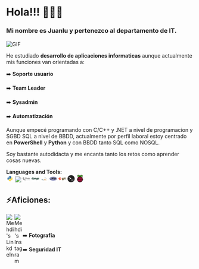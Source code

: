 # Hola!!!  👋👋👋


### Mi nombre es Juanlu y pertenezco al departamento de IT.

<img align="center" alt="GIF" src="https://blog.zoho.com/wp-content/uploads/2019/08/new-Converted.gif" />
<br>

He estudiado **desarrollo de aplicaciones informaticas** aunque actualmente mis funciones van orientadas a:

:arrow_right: **Soporte usuario**

:arrow_right: **Team Leader**

:arrow_right: **Sysadmin**

:arrow_right: **Automatización**

Aunque empecé programando con C/C++ y .NET a nivel de programacion y SGBD SQL a nivel de BBDD, actualmente por perfil laboral estoy centrado en **PowerShell** y **Python** y con BBDD tanto SQL como NOSQL.

Soy bastante autodidacta y me encanta tanto los retos como aprender cosas nuevas.

**Languages and Tools:**  
<code><img height="20" src="https://raw.githubusercontent.com/github/explore/80688e429a7d4ef2fca1e82350fe8e3517d3494d/topics/python/python.png"></code>
<code><img height="16" src="https://img2.freepng.es/20180408/gde/kisspng-powershell-computer-icons-active-directory-compute-exam-5aca9f8439b325.2967284915232285482364.jpg"></code>
<code><img height="20" src="https://raw.githubusercontent.com/github/explore/80688e429a7d4ef2fca1e82350fe8e3517d3494d/topics/flask/flask.png"></code>
<code><img height="20" src="https://raw.githubusercontent.com/github/explore/80688e429a7d4ef2fca1e82350fe8e3517d3494d/topics/django/django.png"></code>
<code><img height="20" src="https://raw.githubusercontent.com/github/explore/80688e429a7d4ef2fca1e82350fe8e3517d3494d/topics/mysql/mysql.png"></code>
<code><img height="20" src="https://raw.githubusercontent.com/github/explore/ccc16358ac4530c6a69b1b80c7223cd2744dea83/topics/php/php.png"></code>
<code><img height="20" src="https://raw.githubusercontent.com/github/explore/80688e429a7d4ef2fca1e82350fe8e3517d3494d/topics/git/git.png"></code>
<code><img height="20" src="https://raw.githubusercontent.com/github/explore/80688e429a7d4ef2fca1e82350fe8e3517d3494d/topics/terminal/terminal.png"></code>
<code><img height="20" src="https://raw.githubusercontent.com/github/explore/80688e429a7d4ef2fca1e82350fe8e3517d3494d/topics/raspberry-pi/raspberry-pi.png"></code>


## ⚡Aficiones:

<a href="https://www.linkedin.com/in/juan-lu-hens-pe%C3%B1as-0409996a/">
<img align="left" alt="Mehdi's LinkdeIn" width="22px" src="https://cdn.jsdelivr.net/npm/simple-icons@v3/icons/linkedin.svg" />
</a>
<a href="https://www.instagram.com/juanlhens/">
<img align="left" alt="Mehdi's Instagram" width="22px" src="https://cdn.jsdelivr.net/npm/simple-icons@v3/icons/instagram.svg" />
</a><br><br>

:arrow_right: **Fotografía**

:arrow_right: **Seguridad IT**
<!--
**z3r082/z3r082** is a ✨ _special_ ✨ repository because its `README.md` (this file) appears on your GitHub profile.

Here are some ideas to get you started:

- 🔭 I’m currently working on ...
- 🌱 I’m currently learning ...
- 👯 I’m looking to collaborate on ...
- 🤔 I’m looking for help with ...
- 💬 Ask me about ...
- 📫 How to reach me: ...
- 😄 Pronouns: ...
- ⚡ Fun fact: ...
-->
